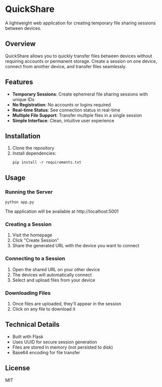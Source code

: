 # QuickShare

A lightweight web application for creating temporary file sharing sessions between devices.

## Overview

QuickShare allows you to quickly transfer files between devices without requiring accounts or permanent storage. Create a session on one device, connect from another device, and transfer files seamlessly.

## Features

- **Temporary Sessions**: Create ephemeral file sharing sessions with unique IDs
- **No Registration**: No accounts or logins required
- **Real-time Status**: See connection status in real-time
- **Multiple File Support**: Transfer multiple files in a single session
- **Simple Interface**: Clean, intuitive user experience

## Installation

1. Clone the repository
2. Install dependencies:
   ```
   pip install -r requirements.txt
   ```

## Usage

### Running the Server

```
python app.py
```

The application will be available at http://localhost:5001

### Creating a Session

1. Visit the homepage
2. Click "Create Session"
3. Share the generated URL with the device you want to connect

### Connecting to a Session

1. Open the shared URL on your other device
2. The devices will automatically connect
3. Select and upload files from your device

### Downloading Files

1. Once files are uploaded, they'll appear in the session
2. Click on any file to download it

## Technical Details

- Built with Flask
- Uses UUID for secure session generation
- Files are stored in memory (not persisted to disk)
- Base64 encoding for file transfer

## License

MIT
